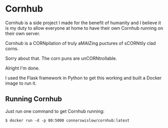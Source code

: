 # Cornhub
Cornhub is a side project I made for the benefit of humanity and I believe it is my duty to allow everyone at home to have their own Cornhub running on their own server.

Cornhub is a CORNpilation of truly aMAIZing puctures of sCORNtily clad corns.

Sorry about that. The corn puns are unCORNtrollable.

Alright I'm done.

I used the Flask framework in Python to get this working and built a Docker image to run it.


## Running Cornhub
Just run one command to get Cornhub running:

`$ docker run -d -p 80:5000 connorswislow/cornhub:latest`
